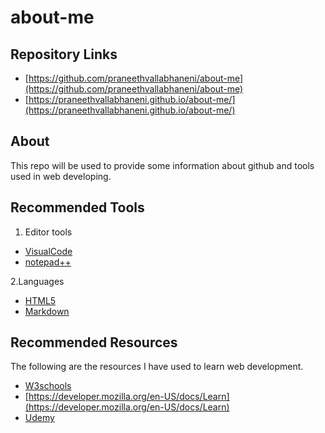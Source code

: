# about-me

## Repository Links

- [https://github.com/praneethvallabhaneni/about-me](https://github.com/praneethvallabhaneni/about-me)
- [https://praneethvallabhaneni.github.io/about-me/](https://praneethvallabhaneni.github.io/about-me/)

## About
This repo will be used to provide some information about github and tools used in web developing.

## Recommended Tools
1. Editor tools
 - [VisualCode](https://code.visualstudio.com/)
 - [notepad++](https://notepad-plus-plus.org/)
 
2.Languages
- [HTML5](https://developer.mozilla.org/en-US/docs/Web/Guide/HTML/HTML5)
- [Markdown](https://www.markdownguide.org/)

## Recommended Resources
The following are the resources I have used to learn web development.
- [W3schools](https://www.w3schools.com/whatis/)
- [https://developer.mozilla.org/en-US/docs/Learn](https://developer.mozilla.org/en-US/docs/Learn)
- [Udemy](https://www.udemy.com/courses/development/web-development/)
